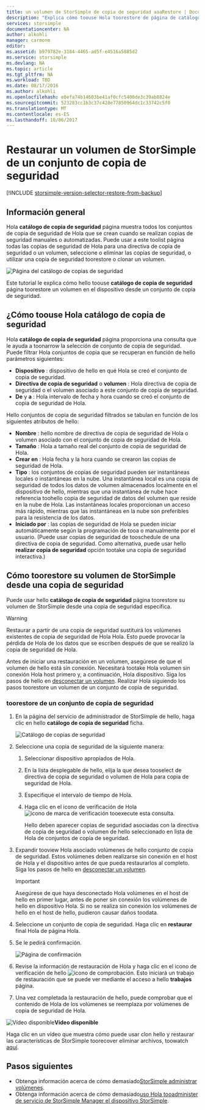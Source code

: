 ```yaml
---
title: un volumen de StorSimple de copia de seguridad aaaRestore | Documentos de Microsoft
description: "Explica cómo toouse Hola toorestore de página de catálogo de copia de seguridad de servicio de administrador de StorSimple un volumen de StorSimple de un conjunto de copia de seguridad."
services: storsimple
documentationcenter: NA
author: alkohli
manager: carmonm
editor: 
ms.assetid: b979782e-3184-4465-ad5f-e4516a5885d2
ms.service: storsimple
ms.devlang: NA
ms.topic: article
ms.tgt_pltfrm: NA
ms.workload: TBD
ms.date: 08/17/2016
ms.author: alkohli
ms.openlocfilehash: e0efa74b14603be41af0cfc5400de3c39ab8824e
ms.sourcegitcommit: 523283cc1b3c37c428e77850964dc1c33742c5f0
ms.translationtype: MT
ms.contentlocale: es-ES
ms.lasthandoff: 10/06/2017
---
```

# <a name="restore-a-storsimple-volume-from-a-backup-set"></a>Restaurar un volumen de StorSimple de un conjunto de copia de seguridad
[!INCLUDE [storsimple-version-selector-restore-from-backup](../../includes/storsimple-version-selector-restore-from-backup.md)]

## <a name="overview"></a>Información general
Hola **catálogo de copia de seguridad** página muestra todos los conjuntos de copia de seguridad de Hola que se crean cuando se realizan copias de seguridad manuales o automatizadas. Puede usar a este toolist página todas las copias de seguridad de Hola para una directiva de copia de seguridad o un volumen, seleccione o eliminar las copias de seguridad, o utilizar una copia de seguridad toorestore o clonar un volumen.

 ![Página del catálogo de copias de seguridad](./media/storsimple-restore-from-backup-set/HCS_BackupCatalog.png)

Este tutorial le explica cómo hello toouse **catálogo de copia de seguridad** página toorestore un volumen en el dispositivo desde un conjunto de copia de seguridad.

## <a name="how-toouse-hello-backup-catalog"></a>¿Cómo toouse Hola catálogo de copia de seguridad
Hola **catálogo de copia de seguridad** página proporciona una consulta que le ayuda a toonarrow la selección de conjunto de copia de seguridad. Puede filtrar Hola conjuntos de copia que se recuperan en función de hello parámetros siguientes:

* **Dispositivo** : dispositivo de hello en qué Hola se creó el conjunto de copia de seguridad.
* **Directiva de copia de seguridad** o **volumen** : Hola directiva de copia de seguridad o el volumen asociado a este conjunto de copia de seguridad.
* **De** y **a** : Hola intervalo de fecha y hora cuando se creó el conjunto de copia de seguridad de Hola.

Hello conjuntos de copia de seguridad filtrados se tabulan en función de los siguientes atributos de hello:

* **Nombre** : hello nombre de directiva de copia de seguridad de Hola o volumen asociado con el conjunto de copia de seguridad de Hola.
* **Tamaño** : Hola a tamaño real del conjunto de copia de seguridad de Hola.
* **Crear en** : Hola fecha y la hora cuando se crearon las copias de seguridad de Hola. 
* **Tipo** : los conjuntos de copias de seguridad pueden ser instantáneas locales o instantáneas en la nube. Una instantánea local es una copia de seguridad de todos los datos de volumen almacenados localmente en el dispositivo de hello, mientras que una instantánea de nube hace referencia toohello copia de seguridad de datos del volumen que reside en la nube de Hola. Las instantáneas locales proporcionan un acceso más rápido, mientras que las instantáneas en la nube son preferibles para la resistencia de los datos.
* **Iniciado por** : las copias de seguridad de Hola se pueden iniciar automáticamente según la programación de tooa o manualmente por el usuario. (Puede usar copias de seguridad de tooschedule de una directiva de copia de seguridad. Como alternativa, puede usar hello **realizar copia de seguridad** opción tootake una copia de seguridad interactiva.)

## <a name="how-toorestore-your-storsimple-volume-from-a-backup"></a>Cómo toorestore su volumen de StorSimple desde una copia de seguridad
Puede usar hello **catálogo de copia de seguridad** página toorestore su volumen de StorSimple desde una copia de seguridad específica. 

> [!WARNING]
> Restaurar a partir de una copia de seguridad sustituirá los volúmenes existentes de copia de seguridad de Hola Hola. Esto puede provocar la pérdida de Hola de los datos que se escriben después de que se realizó la copia de seguridad de Hola.
> 
> 

Antes de iniciar una restauración en un volumen, asegúrese de que el volumen de hello está sin conexión. Necesitará tootake Hola volumen sin conexión Hola host primero y, a continuación, Hola dispositivo. Siga los pasos de hello en [desconectar un volumen](storsimple-manage-volumes.md#take-a-volume-offline). Realizar Hola siguiendo los pasos toorestore un volumen de un conjunto de copia de seguridad.

### <a name="toorestore-from-a-backup-set"></a>toorestore de un conjunto de copia de seguridad
1. En la página del servicio de administrador de StorSimple de hello, haga clic en hello **catálogo de copia de seguridad** ficha.
   
    ![Catálogo de copias de seguridad](./media/storsimple-restore-from-backup-set/HCS_Restore.png)
2. Seleccione una copia de seguridad de la siguiente manera:
   
   1. Seleccionar dispositivo apropiados de Hola.
   2. En la lista desplegable de hello, elija la que desea tooselect de directiva de copia de seguridad o volumen de Hola para copia de seguridad de Hola.
   3. Especifique el intervalo de tiempo de Hola.
   4. Haga clic en el icono de verificación de Hola ![icono de marca de verificación](./media/storsimple-restore-from-backup-set/HCS_CheckIcon.png) tooexecute esta consulta.
      
      Hello deben aparecer copias de seguridad asociadas con la directiva de copia de seguridad o volumen de hello seleccionado en lista de Hola de conjuntos de copia de seguridad.
3. Expandir tooview Hola asociado volúmenes de hello conjunto de copia de seguridad. Estos volúmenes deben realizarse sin conexión en el host de Hola y el dispositivo antes de que pueda restaurarlos al completo. Siga los pasos de hello en [desconectar un volumen](storsimple-manage-volumes.md#take-a-volume-offline).
   
   > [!IMPORTANT]
   > Asegúrese de que haya desconectado Hola volúmenes en el host de hello en primer lugar, antes de poner sin conexión los volúmenes de hello en dispositivo Hola. Si no se realiza sin conexión los volúmenes de hello en el host de hello, pudieron causar daños toodata.
   > 
   > 
4. Seleccione un conjunto de copia de seguridad. Haga clic en **restaurar** final Hola de página Hola.
5. Se le pedirá confirmación. 
   
    ![Página de confirmación](./media/storsimple-restore-from-backup-set/HCS_ConfirmRestore.png)
6. Revise la información de restauración de Hola y haga clic en el icono de verificación de hello ![icono de comprobación](./media/storsimple-restore-from-backup-set/HCS_CheckIcon.png). Esto iniciará un trabajo de restauración que se puede ver mediante el acceso a hello **trabajos** página. 
7. Una vez completada la restauración de hello, puede comprobar que el contenido de Hola de los volúmenes se reemplaza por volúmenes de copia de seguridad de Hola.

![Vídeo disponible](./media/storsimple-restore-from-backup-set/Video_icon.png)**Vídeo disponible**

Haga clic en un vídeo que muestra cómo puede usar clon hello y restaurar las características de StorSimple toorecover eliminar archivos, toowatch [aquí](https://azure.microsoft.com/documentation/videos/storsimple-recover-deleted-files-with-storsimple/).

## <a name="next-steps"></a>Pasos siguientes
* Obtenga información acerca de cómo demasiado[StorSimple administrar volúmenes](storsimple-manage-volumes.md).
* Obtenga información acerca de cómo demasiado[uso Hola tooadminister de servicio de StorSimple Manager el dispositivo StorSimple](storsimple-manager-service-administration.md).

